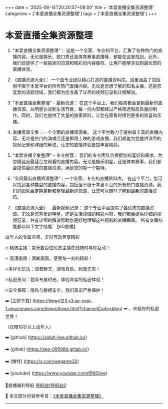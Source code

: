 +++
date = '2025-08-14T20:20:57+08:00'
title = '本爱直播全集资源整理'
categories = ['本爱直播全集资源整理']
tags = ['本爱直播全集资源整理']
+++

# 本爱直播全集资源整理

1. "本爱直播全集资源整理"：
这是一个全面、专业的平台，汇集了各种热门的直播内容，无论是娱乐、脱口秀还是体育赛事直播等，都能在这里找到。此外，我们还提供了一些独家的资源和精彩的内容推荐，让用户能够享受到最优质的直播体验。

2. 《直播资源大全》：
一个由专业团队精心打造的直播资料库。这里涵盖了包括但不限于本爱平台的所有热门直播内容。无论是您想了解的知名主播，还是您喜爱的话题领域，我们都为您准备了详尽的视频记录和详细解说。

3. "本爱直播全集整理" - 最新资源：
在这个平台上，我们每周都会更新最新的直播资源。从明星访谈到生活节目，每一份内容都经过严格筛选和高质量的制作。同时，我们也提供了大量的独家资料，让您在观看时得到更多的惊喜和乐趣。

4. 直播资源全集：一个全面的直播资源库。
这个平台致力于提供最丰富的直播内容。无论是热门的演唱会还是即将上映的游戏直播，我们都能为您提供详尽的视频记录和详细的解说，让您的直播体验更加丰富精彩。

5. "本爱直播全集整理" - 专业推荐：
我们的专业团队会根据您的喜好和需求，为您精选出最适合您观看的直播内容。无论是娱乐明星，还是体育赛事，我们都会提供最优质的直播资源，满足您的每一个期待。

6. "全网最新直播资源整理"：一个全面、专业的直播资料库。
在这个平台，您可以找到各种类型的直播内容，包括但不限于本爱平台的所有热门直播资源。我们的团队会定期更新和整理最新的资源，让您可以随时了解到最新的直播资讯。

7. 《直播资源大全》 - 最新视频记录：
这个专业平台提供了最优质的直播资源。无论是您喜爱的明星、还是生活领域的精彩内容，我们都会提供详细的视频记录，并有详细的解说帮助您更好地理解这些精彩的直播瞬间。
所有文章结尾都以如下文字结尾:
【6D直播】

 成年人的专属空间，实时互动尽享精彩

🔥 精选主播：每天数百位优质主播在线随时与你互动！

🔥 高清画质：清晰画面，感受每一刻的精彩！

🔥多样化玩法：语音聊天、游戏互动，刺激无穷！

🔥私密房间：独享专属时光，体验真实的私密体验！

🔥安全保障：隐私与数据安全，我们承诺严格保护！

➡️ [立即下载] (https://down123.s3.ap-east-1.amazonaws.com/down/down.html?channelCode=blog) ⬅️ ，开启你的私密世界！

 （仅限18岁以上成年人）

➡️ [github] (https://aldult-live.github.io/)

➡️ [gitlab] (https://seo-09598d.gitlab.io/)

➡️ [推特] (https://x.com/wegame33)

➡️ [youtube] (https://www.youtube.com/@6Dlive)

🔞直播福利导航   [导航站1](https://webstack-86085a.gitlab.io/)[导航站2](https://onlygit123-2.github.io/)

📘 本文部分内容参考自：[《本爱直播全集资源整理》](https://webstack-hugo-5.pages.dev/)

---
